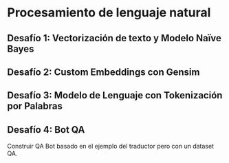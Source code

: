# Procesamiento de lenguaje natural


## Desafío 1: Vectorización de texto y Modelo Naïve Bayes



## Desafío 2: Custom Embeddings con Gensim


## Desafío 3: Modelo de Lenguaje con Tokenización por Palabras


## Desafío 4: Bot QA

Construir QA Bot basado en el ejemplo del traductor pero con un dataset QA.


